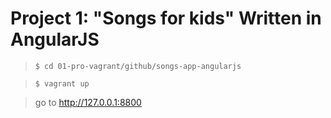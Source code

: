 # Project 1: "Songs for kids" Written in AngularJS

> `$ cd 01-pro-vagrant/github/songs-app-angularjs`

> `$ vagrant up`

> go to http://127.0.0.1:8800

